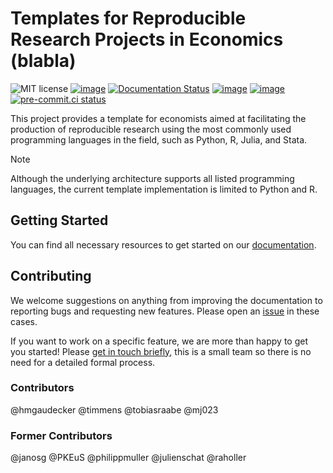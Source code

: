 # Templates for Reproducible Research Projects in Economics (blabla)

![MIT license](https://img.shields.io/github/license/OpenSourceEconomics/econ-project-templates)
[![image](https://zenodo.org/badge/14557543.svg)](https://zenodo.org/badge/latestdoi/14557543)
[![Documentation Status](https://readthedocs.org/projects/econ-project-templates/badge/?version=stable)](https://econ-project-templates.readthedocs.io/en/stable/)
[![image](https://github.com/OpenSourceEconomics/econ-project-templates/actions/workflows/main.yml/badge.svg)](https://github.com/OpenSourceEconomics/econ-project-templates/actions/workflows/main.yml)
[![image](https://codecov.io/gh/OpenSourceEconomics/econ-project-templates/branch/main/graph/badge.svg)](https://codecov.io/gh/OpenSourceEconomics/econ-project-templates)
[![pre-commit.ci status](https://results.pre-commit.ci/badge/github/OpenSourceEconomics/econ-project-templates/main.svg)](https://results.pre-commit.ci/latest/github/OpenSourceEconomics/econ-project-templates/main)

This project provides a template for economists aimed at facilitating the production of
reproducible research using the most commonly used programming languages in the field,
such as Python, R, Julia, and Stata.

> [!NOTE]
> Although the underlying architecture supports all listed programming languages, the
> current template implementation is limited to Python and R.

## Getting Started

You can find all necessary resources to get started on our
[documentation](https://econ-project-templates.readthedocs.io/en/stable/).

## Contributing

We welcome suggestions on anything from improving the documentation to reporting bugs
and requesting new features. Please open an
[issue](https://github.com/OpenSourceEconomics/econ-project-templates/issues) in these
cases.

If you want to work on a specific feature, we are more than happy to get you started!
Please [get in touch briefly](https://www.wiwi.uni-bonn.de/gaudecker), this is a small
team so there is no need for a detailed formal process.

### Contributors

@hmgaudecker @timmens @tobiasraabe @mj023

### Former Contributors

@janosg @PKEuS @philippmuller @julienschat @raholler
